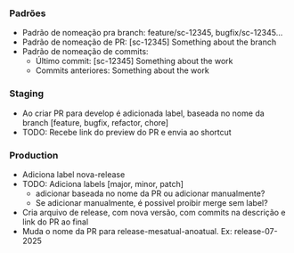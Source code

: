 ### Padrões
- Padrão de nomeação pra branch: feature/sc-12345, bugfix/sc-12345...
- Padrão de nomeação de PR: [sc-12345] Something about the branch
- Padrão de nomeação de commits:
  - Último commit: [sc-12345] Something about the work
  - Commits anteriores: Something about the work

### Staging
- Ao criar PR para develop é adicionada label, baseada no nome da branch [feature, bugfix, refactor, chore]
- TODO: Recebe link do preview do PR e envia ao shortcut

### Production
- Adiciona label nova-release
- TODO: Adiciona labels [major, minor, patch]
  - adicionar baseada no nome da PR ou adicionar manualmente?
  - Se adicionar manualmente, é possivel proibir merge sem label?
- Cria arquivo de release, com nova versão, com commits na descrição e link do PR ao final
- Muda o nome da PR para release-mesatual-anoatual. Ex: release-07-2025
